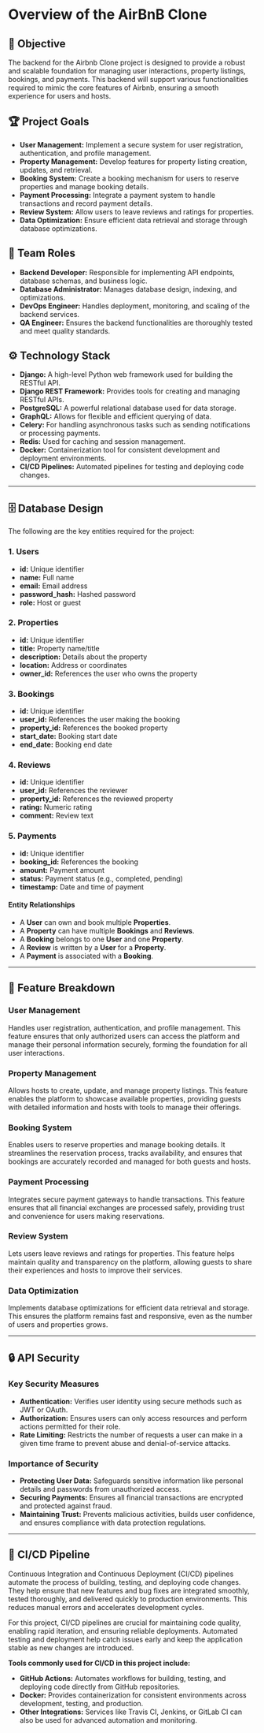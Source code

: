 # Overview of the AirBnB Clone

## 🚀 Objective

The backend for the Airbnb Clone project is designed to provide a robust and scalable foundation for managing user interactions, property listings, bookings, and payments. This backend will support various functionalities required to mimic the core features of Airbnb, ensuring a smooth experience for users and hosts.

## 🏆 Project Goals

- **User Management:** Implement a secure system for user registration, authentication, and profile management.
- **Property Management:** Develop features for property listing creation, updates, and retrieval.
- **Booking System:** Create a booking mechanism for users to reserve properties and manage booking details.
- **Payment Processing:** Integrate a payment system to handle transactions and record payment details.
- **Review System:** Allow users to leave reviews and ratings for properties.
- **Data Optimization:** Ensure efficient data retrieval and storage through database optimizations.

## 👥 Team Roles

- **Backend Developer:** Responsible for implementing API endpoints, database schemas, and business logic.
- **Database Administrator:** Manages database design, indexing, and optimizations.
- **DevOps Engineer:** Handles deployment, monitoring, and scaling of the backend services.
- **QA Engineer:** Ensures the backend functionalities are thoroughly tested and meet quality standards.

## ⚙️ Technology Stack

- **Django:** A high-level Python web framework used for building the RESTful API.
- **Django REST Framework:** Provides tools for creating and managing RESTful APIs.
- **PostgreSQL:** A powerful relational database used for data storage.
- **GraphQL:** Allows for flexible and efficient querying of data.
- **Celery:** For handling asynchronous tasks such as sending notifications or processing payments.
- **Redis:** Used for caching and session management.
- **Docker:** Containerization tool for consistent development and deployment environments.
- **CI/CD Pipelines:** Automated pipelines for testing and deploying code changes.

---

## 🗄️ Database Design

The following are the key entities required for the project:

### 1. Users

- **id:** Unique identifier
- **name:** Full name
- **email:** Email address
- **password_hash:** Hashed password
- **role:** Host or guest

### 2. Properties

- **id:** Unique identifier
- **title:** Property name/title
- **description:** Details about the property
- **location:** Address or coordinates
- **owner_id:** References the user who owns the property

### 3. Bookings

- **id:** Unique identifier
- **user_id:** References the user making the booking
- **property_id:** References the booked property
- **start_date:** Booking start date
- **end_date:** Booking end date

### 4. Reviews

- **id:** Unique identifier
- **user_id:** References the reviewer
- **property_id:** References the reviewed property
- **rating:** Numeric rating
- **comment:** Review text

### 5. Payments

- **id:** Unique identifier
- **booking_id:** References the booking
- **amount:** Payment amount
- **status:** Payment status (e.g., completed, pending)
- **timestamp:** Date and time of payment

#### Entity Relationships

- A **User** can own and book multiple **Properties**.
- A **Property** can have multiple **Bookings** and **Reviews**.
- A **Booking** belongs to one **User** and one **Property**.
- A **Review** is written by a **User** for a **Property**.
- A **Payment** is associated with a **Booking**.

---

## 🧩 Feature Breakdown

### User Management

Handles user registration, authentication, and profile management. This feature ensures that only authorized users can access the platform and manage their personal information securely, forming the foundation for all user interactions.

### Property Management

Allows hosts to create, update, and manage property listings. This feature enables the platform to showcase available properties, providing guests with detailed information and hosts with tools to manage their offerings.

### Booking System

Enables users to reserve properties and manage booking details. It streamlines the reservation process, tracks availability, and ensures that bookings are accurately recorded and managed for both guests and hosts.

### Payment Processing

Integrates secure payment gateways to handle transactions. This feature ensures that all financial exchanges are processed safely, providing trust and convenience for users making reservations.

### Review System

Lets users leave reviews and ratings for properties. This feature helps maintain quality and transparency on the platform, allowing guests to share their experiences and hosts to improve their services.

### Data Optimization

Implements database optimizations for efficient data retrieval and storage. This ensures the platform remains fast and responsive, even as the number of users and properties grows.

---

## 🔒 API Security

### Key Security Measures

- **Authentication:** Verifies user identity using secure methods such as JWT or OAuth.
- **Authorization:** Ensures users can only access resources and perform actions permitted for their role.
- **Rate Limiting:** Restricts the number of requests a user can make in a given time frame to prevent abuse and denial-of-service attacks.

### Importance of Security

- **Protecting User Data:** Safeguards sensitive information like personal details and passwords from unauthorized access.
- **Securing Payments:** Ensures all financial transactions are encrypted and protected against fraud.
- **Maintaining Trust:** Prevents malicious activities, builds user confidence, and ensures compliance with data protection regulations.

---

## 🚦 CI/CD Pipeline

Continuous Integration and Continuous Deployment (CI/CD) pipelines automate the process of building, testing, and deploying code changes. They help ensure that new features and bug fixes are integrated smoothly, tested thoroughly, and delivered quickly to production environments. This reduces manual errors and accelerates development cycles.

For this project, CI/CD pipelines are crucial for maintaining code quality, enabling rapid iteration, and ensuring reliable deployments. Automated testing and deployment help catch issues early and keep the application stable as new changes are introduced.

**Tools commonly used for CI/CD in this project include:**

- **GitHub Actions:** Automates workflows for building, testing, and deploying code directly from GitHub repositories.
- **Docker:** Provides containerization for consistent environments across development, testing, and production.
- **Other Integrations:** Services like Travis CI, Jenkins, or GitLab CI can also be used for advanced automation and monitoring.
